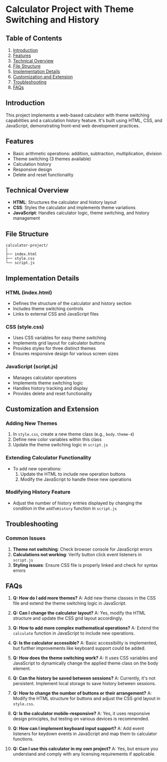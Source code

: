 # Calculator Project with Theme Switching and History

## Table of Contents
1. [Introduction](#introduction)
2. [Features](#features)
3. [Technical Overview](#technical-overview)
4. [File Structure](#file-structure)
5. [Implementation Details](#implementation-details)
6. [Customization and Extension](#customization-and-extension)
7. [Troubleshooting](#troubleshooting)
8. [FAQs](#faqs)

## Introduction
This project implements a web-based calculator with theme switching capabilities and a calculation history feature. It's built using HTML, CSS, and JavaScript, demonstrating front-end web development practices.

## Features
- Basic arithmetic operations: addition, subtraction, multiplication, division
- Theme switching (3 themes available)
- Calculation history
- Responsive design
- Delete and reset functionality

## Technical Overview
- **HTML**: Structures the calculator and history layout
- **CSS**: Styles the calculator and implements theme variations
- **JavaScript**: Handles calculator logic, theme switching, and history management

## File Structure
```
calculator-project/
│
├── index.html
├── style.css
└── script.js
```

## Implementation Details

### HTML (index.html)
- Defines the structure of the calculator and history section
- Includes theme switching controls
- Links to external CSS and JavaScript files

### CSS (style.css)
- Uses CSS variables for easy theme switching
- Implements grid layout for calculator buttons
- Provides styles for three distinct themes
- Ensures responsive design for various screen sizes

### JavaScript (script.js)
- Manages calculator operations
- Implements theme switching logic
- Handles history tracking and display
- Provides delete and reset functionality

## Customization and Extension

### Adding New Themes
1. In `style.css`, create a new theme class (e.g., `body.theme-4`)
2. Define new color variables within this class
3. Update the theme switching logic in `script.js`

### Extending Calculator Functionality
- To add new operations:
  1. Update the HTML to include new operation buttons
  2. Modify the JavaScript to handle these new operations

### Modifying History Feature
- Adjust the number of history entries displayed by changing the condition in the `addToHistory` function in `script.js`

## Troubleshooting

### Common Issues
1. **Theme not switching**: Check browser console for JavaScript errors
2. **Calculations not working**: Verify button click event listeners in `script.js`
3. **Styling issues**: Ensure CSS file is properly linked and check for syntax errors

## FAQs

1. **Q: How do I add more themes?**
   A: Add new theme classes in the CSS file and extend the theme switching logic in JavaScript.

2. **Q: Can I change the calculator layout?**
   A: Yes, modify the HTML structure and update the CSS grid layout accordingly.

3. **Q: How to add more complex mathematical operations?**
   A: Extend the `calculate` function in JavaScript to include new operations.

4. **Q: Is the calculator accessible?**
   A: Basic accessibility is implemented, but further improvements like keyboard support could be added.

5. **Q: How does the theme switching work?**
   A: It uses CSS variables and JavaScript to dynamically change the applied theme class on the body element.

6. **Q: Can the history be saved between sessions?**
   A: Currently, it's not persistent. Implement local storage to save history between sessions.

7. **Q: How to change the number of buttons or their arrangement?**
   A: Modify the HTML structure for buttons and adjust the CSS grid layout in `style.css`.

8. **Q: Is the calculator mobile-responsive?**
   A: Yes, it uses responsive design principles, but testing on various devices is recommended.

9. **Q: How can I implement keyboard input support?**
   A: Add event listeners for keydown events in JavaScript and map them to calculator functions.

10. **Q: Can I use this calculator in my own project?**
    A: Yes, but ensure you understand and comply with any licensing requirements if applicable.